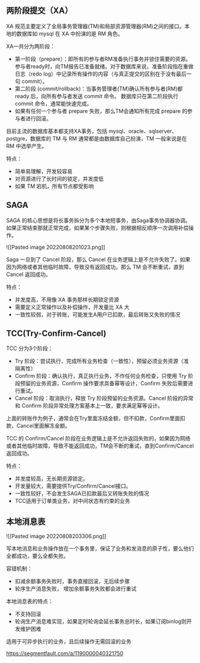 
## 两阶段提交（XA）

XA 规范主要定义了全局事务管理器(TM)和局部资源管理器(RM)之间的接口。本地的数据库如 mysql 在 XA 中扮演的是 RM 角色。

XA一共分为两阶段：

- 第一阶段（prepare）：即所有的参与者RM准备执行事务并锁住需要的资源。参与者ready时，向TM报告已准备就绪。对于数据库来说，准备阶段指在重做日志（redo log）中记录所有操作的内容（与真正提交的区别在于没有最后一句 commit）。 
- 第二阶段 (commit/rollback)：当事务管理者(TM)确认所有参与者(RM)都 ready 后，向所有参与者发送 commit 命令。  数据库只在第二阶段执行 commit 命令，通常能快速完成。
- 如果有任何一个参与者 prepare 失败，那么TM会通知所有完成 prepare 的参与者进行回滚。

目前主流的数据库基本都支持XA事务，包括 mysql、oracle、sqlserver、postgre，数据库的 TM 与 RM 通常都是由数据库自己扮演，TM 一般来说是在 RM 中选举产生。

特点：
- 简单易理解，开发较容易
- 对资源进行了长时间的锁定，并发度低
- 如果 TM 宕机，所有节点都受影响

## SAGA

SAGA 的核心思想是将长事务拆分为多个本地短事务，由Saga事务协调器协调。如果正常结束那就正常完成，如果某个步骤失败，则根据相反顺序一次调用补偿操作。

![[Pasted image 20220808201023.png]]

Saga 一旦到了 Cancel 阶段，那么 Cancel 在业务逻辑上是不允许失败了。如果因为网络或者其他临时故障，导致没有返回成功，那么 TM 会不断重试，直到 Cancel 返回成功。

特点：
- 并发度高，不用像 XA 事务那样长期锁定资源
- 需要定义正常操作以及补偿操作，开发量比 XA 大
- 一致性较弱，对于转账，可能发生A用户已扣款，最后转账又失败的情况

## TCC(Try-Confirm-Cancel)

TCC 分为3个阶段：
- Try 阶段：尝试执行，完成所有业务检查（一致性），预留必须业务资源（准隔离性）
- Confirm 阶段：确认执行，真正执行业务，不作任何业务检查，只使用 Try 阶段预留的业务资源，Confirm 操作要求具备幂等设计，Confirm 失败后需要进行重试。
- Cancel 阶段：取消执行，释放 Try 阶段预留的业务资源。Cancel 阶段的异常和 Confirm 阶段异常处理方案基本上一致，要求满足幂等设计。

上面的转账作为例子，通常会在Try里面冻结金额，但不扣款，Confirm里面扣款，Cancel里面解冻金额。

TCC 的 Confirm/Cancel 阶段在业务逻辑上是不允许返回失败的，如果因为网络或者其他临时故障，导致不能返回成功，TM会不断的重试，直到Confirm/Cancel返回成功。

特点：
- 并发度较高，无长期资源锁定。
- 开发量较大，需要提供Try/Confirm/Cancel接口。
- 一致性较好，不会发生SAGA已扣款最后又转账失败的情况
- TCC适用于订单类业务，对中间状态有约束的业务

## 本地消息表

![[Pasted image 20220808203306.png]]

写本地消息和业务操作放在一个事务里，保证了业务和发消息的原子性，要么他们全都成功，要么全都失败。

容错机制：

- 扣减余额事务失败时，事务直接回滚，无后续步骤
- 轮序生产消息失败， 增加余额事务失败都会进行重试

本地消息表的特点：

- 不支持回滚
- 轮询生产消息难实现，如果定时轮询会延长事务总时长，如果订阅binlog则开发维护困难

适用于可异步执行的业务，且后续操作无需回滚的业务

https://segmentfault.com/a/1190000040321750